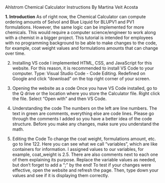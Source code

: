 Ahlstrom Chemical Calculator Instructions
By Martina Veit Acosta

<b>1.	Introduction</b>
As of right now, the Chemical Calculator can compute ordering amounts of Selvol and Blue Liquid for BLUPV1 and PV1 formulations. However, the same logic can be implemented for more chemicals. This would require a computer science/engineer to work along with a chemist in a bigger project. This tutorial is intended for employees with no programming background to be able to make changes to the code, for example, coat weight values and formulations amounts that can change over time. 

2.	Installing VS code
I implemented HTML, CSS, and JavaScript for this website. For this reason, it is recommended to install VS Code to your computer. Type: Visual Studio Code - Code Editing. Redefined on Google and click “download” on the top right corner of your screen.

3.	Opening the website as a code
Once you have VS Code installed, go to the Q drive or the location where you store the Calculator file.
Right click the file.
Select “Open with” and then VS Code.

4. Understanding the code
The numbers on the left are line numbers. The text in green are comments, everything else are code lines. Please go through the comments I added so you have a better idea of the code structure. Before you make any changes, make sure you understand the math.

5.	Editing the Code
To change the coat weight, formulations amount, etc. go to line 122. 
Here you can see what we call “variables”, which are like containers for information. I assigned values to our variables, for example, coat_weight is 2.5. There are also comments next to each one of them explaining its purpose. Replace the variable values as needed, but don’t forget to add a “;” by the end!
To test if your changes were effective, open the website and refresh the page. Then, type down your values and see if it is displaying them correctly.
